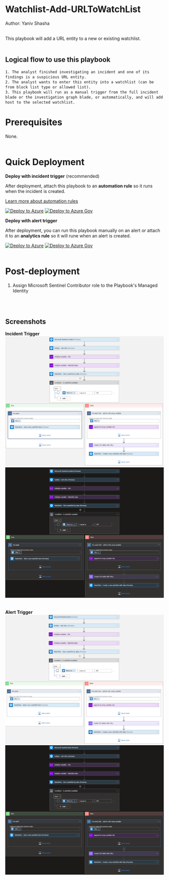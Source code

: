 #  Watchlist-Add-URLToWatchList

Author: Yaniv Shasha
<br><br>

This playbook will add a URL entity to a new or existing watchlist.
<br><br> 

## Logical flow to use this playbook

	1. The analyst finished investigating an incident and one of its findings is a suspicious URL entity.
	2. The analyst wants to enter this entity into a watchlist (can be from block list type or allowed list).
	3. This playbook will run as a manual trigger from the full incident blade or the investigation graph blade, or automatically, and will add host to the selected watchlist.

# Prerequisites

None.<br><br>

# Quick Deployment
**Deploy with incident trigger** (recommended)

After deployment, attach this playbook to an **automation rule** so it runs when the incident is created.

[Learn more about automation rules](https://docs.microsoft.com/azure/sentinel/automate-incident-handling-with-automation-rules#creating-and-managing-automation-rules)

[![Deploy to Azure](https://aka.ms/deploytoazurebutton)](https://portal.azure.com/#create/Microsoft.Template/uri/https%3A%2F%2Fraw.githubusercontent.com%2FAzure%2FAzure-Sentinel%2Fmaster%2FPlaybooks%2FWatchlist-Add-URLToWatchList%2Fincident-trigger%2Fazuredeploy.json)
[![Deploy to Azure Gov](https://aka.ms/deploytoazuregovbutton)](https://portal.azure.us/#create/Microsoft.Template/uri/https%3A%2F%2Fraw.githubusercontent.com%2FAzure%2FAzure-Sentinel%2Fmaster%2FPlaybooks%2FWatchlist-Add-URLToWatchList%2Fincident-trigger%2Fazuredeploy.json)

**Deploy with alert trigger**

After deployment, you can run this playbook manually on an alert or attach it to an **analytics rule** so it will rune when an alert is created.

[![Deploy to Azure](https://aka.ms/deploytoazurebutton)](https://portal.azure.com/#create/Microsoft.Template/uri/https%3A%2F%2Fraw.githubusercontent.com%2FAzure%2FAzure-Sentinel%2Fmaster%2FPlaybooks%2FWatchlist-Add-URLToWatchList%2Falert-trigger%2Fazuredeploy.json)
[![Deploy to Azure Gov](https://aka.ms/deploytoazuregovbutton)](https://portal.azure.us/#create/Microsoft.Template/uri/https%3A%2F%2Fraw.githubusercontent.com%2FAzure%2FAzure-Sentinel%2Fmaster%2FPlaybooks%2FWatchlist-Add-URLToWatchList%2Falert-trigger%2Fazuredeploy.json)
<br><br>

# Post-deployment
1. Assign Microsoft Sentinel Contributor role to the Playbook's Managed Identity

<br><br>

## Screenshots
**Incident Trigger**<br>
![Incident Trigger](./incident-trigger/images/incidentTrigger-light.png)<br>
![Incident Trigger](./incident-trigger/images/incidentTrigger-dark.png)<br><br><br>
**Alert Trigger**<br>
![Alert Trigger](./alert-trigger/images/alertTrigger-light.png)<br>
![Alert Trigger](./alert-trigger/images/alertTrigger-dark.png)<br>